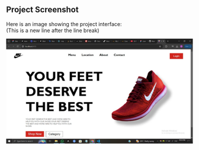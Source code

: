 ## Project Screenshot  
Here is an image showing the project interface:  
(This is a new line after the line break)

![Screenshot of the app](public/images/brand_page.jpg)

